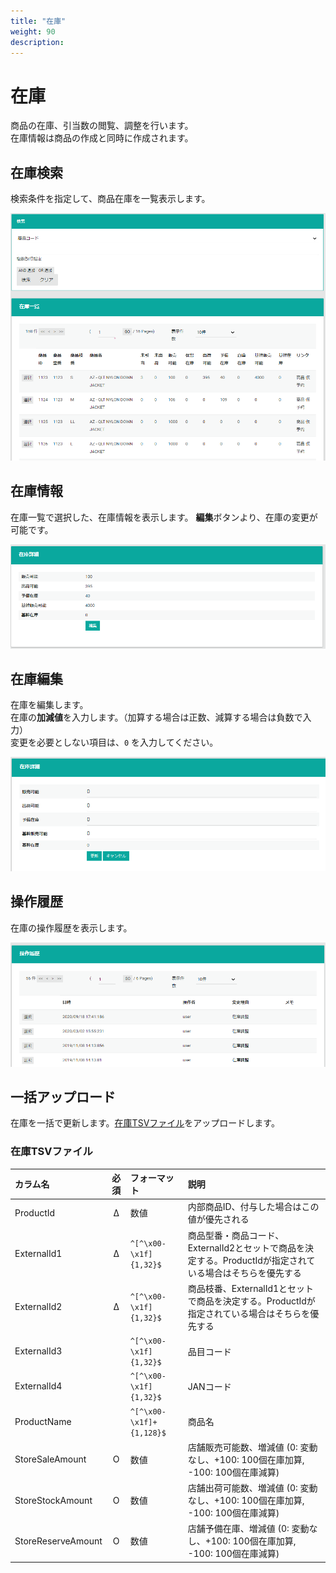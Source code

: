 ```yaml
---
title: "在庫"
weight: 90
description: 
---
```


# 在庫
商品の在庫、引当数の閲覧、調整を行います。  
在庫情報は商品の作成と同時に作成されます。

## 在庫検索
検索条件を指定して、商品在庫を一覧表示します。

![検索](search.png)

## 在庫情報
在庫一覧で選択した、在庫情報を表示します。
**編集**ボタンより、在庫の変更が可能です。

![情報](info.png)

## 在庫編集
在庫を編集します。  
在庫の**加減値**を入力します。（加算する場合は正数、減算する場合は負数で入力）  
変更を必要としない項目は、`0` を入力してください。

![編集](edit.png)

## 操作履歴
在庫の操作履歴を表示します。

![履歴](history.png)

## 一括アップロード
在庫を一括で更新します。[在庫TSVファイル](.#在庫TSVファイル)をアップロードします。

### 在庫TSVファイル

|      カラム名      |  必須   |       フォーマット       |                                                    説明                                                    |
| :----------------- | :-----: | :----------------------- | :--------------------------------------------------------------------------------------------------------- |
| ProductId          | &Delta; | 数値                     | 内部商品ID、付与した場合はこの値が優先される                                                               |
| ExternalId1        | &Delta; | `^[^\x00-\x1f]{1,32}$`   | 商品型番・商品コード、ExternalId2とセットで商品を決定する。ProductIdが指定されている場合はそちらを優先する |
| ExternalId2        | &Delta; | `^[^\x00-\x1f]{1,32}$`   | 商品枝番、ExternalId1とセットで商品を決定する。ProductIdが指定されている場合はそちらを優先する             |
| ExternalId3        |         | `^[^\x00-\x1f]{1,32}$`   | 品目コード                                                                                                 |
| ExternalId4        |         | `^[^\x00-\x1f]{1,32}$`   | JANコード                                                                                                  |
| ProductName        |         | `^[^\x00-\x1f]+{1,128}$` | 商品名                                                                                                     |
| StoreSaleAmount    |    O    | 数値                     | 店舗販売可能数、増減値 (0: 変動なし、+100: 100個在庫加算, -100: 100個在庫減算)                             |
| StoreStockAmount   |    O    | 数値                     | 店舗出荷可能数、増減値 (0: 変動なし、+100: 100個在庫加算, -100: 100個在庫減算)                             |
| StoreReserveAmount |    O    | 数値                     | 店舗予備在庫、増減値 (0: 変動なし、+100: 100個在庫加算, -100: 100個在庫減算)                               |



